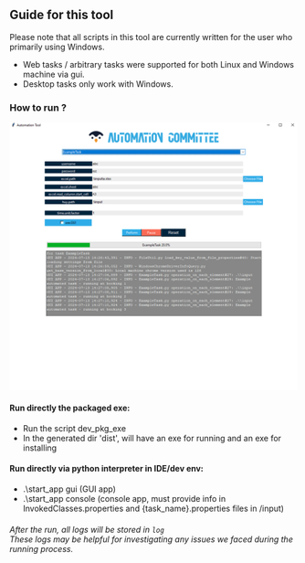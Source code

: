 ## **Guide for this tool**

Please note that all scripts in this tool are currently written for the user who primarily using Windows.
- Web tasks / arbitrary tasks were supported for both Linux and Windows machine via gui.
- Desktop tasks only work with Windows.

### How to run ?
<img src="./resource/img/demo.png" width="650"/><br>
#### Run directly the packaged exe: 
- Run the script dev_pkg_exe
- In the generated dir 'dist', will have an exe for running and an exe for installing

#### Run directly via python interpreter in IDE/dev env: 
- .\start_app gui      (GUI app)
- .\start_app console  (console app, must provide info in InvokedClasses.properties and {task_name}.properties files in /input)

###### After the run, all logs will be stored in `log`<br>These logs may be helpful for investigating any issues we faced during the running process.